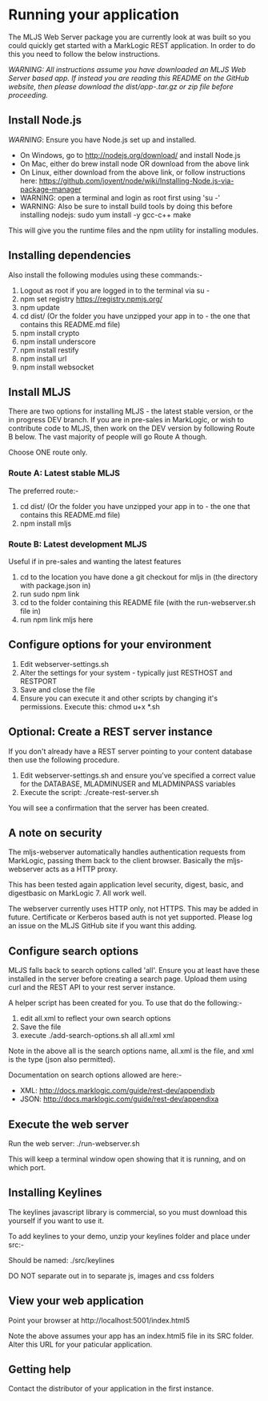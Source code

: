 # Running your application

The MLJS Web Server package you are currently look at was built so you could quickly get started with
a MarkLogic REST application. In order to do this you need to follow the below instructions.

*WARNING: All instructions assume you have downloaded an MLJS Web Server based app.
If instead you are reading this README on the GitHub website, then please download
the dist/app-<myapp>.tar.gz or zip file before proceeding.*

## Install Node.js

*WARNING*: Ensure you have Node.js set up and installed.

- On Windows, go to http://nodejs.org/download/ and install Node.js
- On Mac, either do brew install node OR download from the above link
- On Linux, either download from the above link, or follow instructions here: https://github.com/joyent/node/wiki/Installing-Node.js-via-package-manager
 - WARNING: open a terminal and login as root first using 'su -'
 - WARNING: Also be sure to install build tools by doing this before installing nodejs: sudo yum install -y gcc-c++ make

This will give you the runtime files and the npm utility for installing modules.


## Installing dependencies

Also install the following modules using these commands:-

1. Logout as root if you are logged in to the terminal via su -
2. npm set registry https://registry.npmjs.org/
3. npm update
4. cd dist/<myappname> (Or the folder you have unzipped your app in to - the one that contains this README.md file)
5. npm install crypto
6. npm install underscore
7. npm install restify
8. npm install url
9. npm install websocket

## Install MLJS

There are two options for installing MLJS - the latest stable version, or the in progress DEV branch. If you are in
pre-sales in MarkLogic, or wish to contribute code to MLJS, then work on the DEV version by following Route B below.
The vast majority of people will go Route A though.

Choose ONE route only.

### Route A: Latest stable MLJS

The preferred route:-

1. cd dist/<myappname> (Or the folder you have unzipped your app in to - the one that contains this README.md file)
2. npm install mljs

### Route B: Latest development MLJS

Useful if in pre-sales and wanting the latest features

1. cd to the location you have done a git checkout for mljs in (the directory with package.json in)
2. run sudo npm link
3. cd to the folder containing this README file (with the run-webserver.sh file in)
4. run npm link mljs here

## Configure options for your environment

1. Edit webserver-settings.sh
2. Alter the settings for your system - typically just RESTHOST and RESTPORT
3. Save and close the file
4. Ensure you can execute it and other scripts by changing it's permissions. Execute this: chmod u+x \*.sh

## Optional: Create a REST server instance

If you don't already have a REST server pointing to your content database then use the following procedure.

1. Edit webserver-settings.sh and ensure you've specified a correct value for the DATABASE, MLADMINUSER and MLADMINPASS variables
2. Execute the script: ./create-rest-server.sh

You will see a confirmation that the server has been created.

## A note on security

The mljs-webserver automatically handles authentication requests from MarkLogic, passing them back to the client browser.
Basically the mljs-webserver acts as a HTTP proxy.

This has been tested again application level security, digest, basic, and digestbasic on MarkLogic 7. All work well.

The webserver currently uses HTTP only, not HTTPS. This may be added in future. Certificate or Kerberos based auth is
not yet supported. Please log an issue on the MLJS GitHub site if you want this adding.

## Configure search options

MLJS falls back to search options called 'all'. Ensure you at least have these installed in the server before creating
a search page. Upload them using curl and the REST API to your rest server instance.

A helper script has been created for you. To use that do the following:-
1. edit all.xml to reflect your own search options
2. Save the file
3. execute ./add-search-options.sh all all.xml xml

Note in the above all is the search options name, all.xml is the file, and xml is the type (json also permitted).

Documentation on search options allowed are here:-

- XML: http://docs.marklogic.com/guide/rest-dev/appendixb
- JSON: http://docs.marklogic.com/guide/rest-dev/appendixa

## Execute the web server

Run the web server: ./run-webserver.sh

This will keep a terminal window open showing that it is running, and on which port.

## Installing Keylines

The keylines javascript library is commercial, so you must download this yourself if you want to use it.

To add keylines to your demo, unzip your keylines folder and place under src:-

Should be named: ./src/keylines

DO NOT separate out in to separate js, images and css folders

## View your web application

Point your browser at http://localhost:5001/index.html5

Note the above assumes your app has an index.html5 file in its SRC folder. Alter this URL for your paticular application.


## Getting help

Contact the distributor of your application in the first instance.
